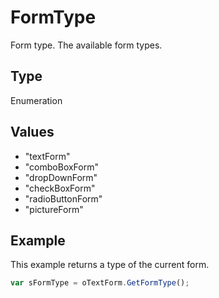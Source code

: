 # FormType

Form type.The available form types.

## Type

Enumeration

## Values

- "textForm"
- "comboBoxForm"
- "dropDownForm"
- "checkBoxForm"
- "radioButtonForm"
- "pictureForm"


## Example

This example returns a type of the current form.

```javascript
var sFormType = oTextForm.GetFormType();
```
